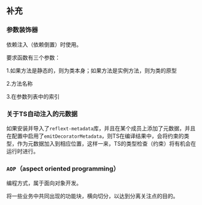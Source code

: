## 补充

### 参数装饰器

依赖注入（依赖倒置）时使用。

要求函数有三个参数：

1.如果方法是静态的，则为类本身；如果方法是实例方法，则为类的原型

2.方法名称

3.在参数列表中的索引

### 关于TS自动注入的元数据

如果安装并导入了`reflext-metadata`库，并且在某个成员上添加了元数据，并且在配置中启用了`emitDecoratorMetadata`，则TS在编译结果中，会将约束的类型，作为元数据加入到相应位置，这样一来，TS的类型检查（约束）将有机会在运行时进行。

### `AOP`（aspect oriented programming）

编程方式，属于面向对象开发。

将一些业务中共同出现的功能块，横向切分，以达到分离关注点的目的。

